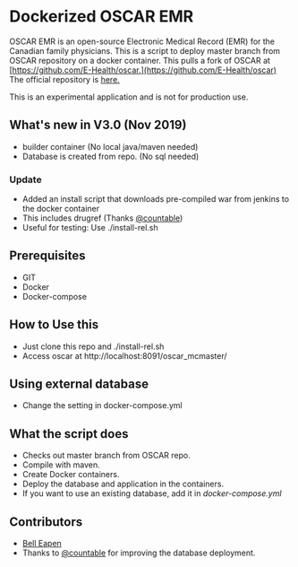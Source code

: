 # Dockerized OSCAR EMR
OSCAR EMR is an open-source Electronic Medical Record (EMR) for the Canadian family physicians. This is a script to deploy master branch from OSCAR repository on a docker container. This pulls a fork of OSCAR at [https://github.com/E-Health/oscar.](https://github.com/E-Health/oscar) The official repository is [here.](https://bitbucket.org/oscaremr/oscar.git)

This is an experimental application and is not for production use.

## What's new in V3.0 (Nov 2019)
* builder container (No local java/maven needed)
* Database is created from repo. (No sql needed)
### Update 
* Added an install script that downloads pre-compiled war from jenkins to the docker container
* This includes drugref (Thanks [@countable](https://github.com/countable))
* Useful for testing: Use ./install-rel.sh 

## Prerequisites
* GIT
* Docker
* Docker-compose

## How to Use this
* Just clone this repo and ./install-rel.sh
* Access oscar at http://localhost:8091/oscar_mcmaster/

## Using external database
* Change the setting in docker-compose.yml

## What the script does
* Checks out master branch from OSCAR repo.
* Compile with maven.
* Create Docker containers.
* Deploy the database and application in the containers.
* If you want to use an existing database, add it in *docker-compose.yml*

## Contributors
* [Bell Eapen](http://nuchange.ca)
* Thanks to [@countable](https://github.com/countable) for improving the database deployment.
